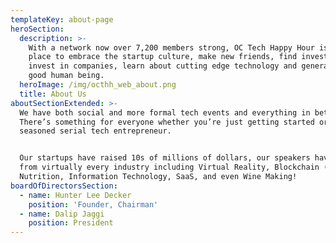 ```yaml
---
templateKey: about-page
heroSection:
  description: >-
    With a network now over 7,200 members strong, OC Tech Happy Hour is the fun
    place to embrace the startup culture, make new friends, find investors,
    invest in companies, learn about cutting edge technology and generally be a
    good human being.
  heroImage: /img/octhh_web_about.png
  title: About Us
aboutSectionExtended: >-
  We have both social and more formal tech events and everything in between.
  There’s something for everyone whether you’re just getting started or are a
  seasoned serial tech entrepreneur. 


  Our startups have raised 10s of millions of dollars, our speakers have come
  from virtually every industry including Virtual Reality, Blockchain (Bitcoin),
  Nutrition, Information Technology, SaaS, and even Wine Making!
boardOfDirectorsSection:
  - name: Hunter Lee Decker
    position: 'Founder, Chairman'
  - name: Dalip Jaggi
    position: President
---
```


